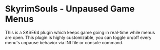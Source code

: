 # SkyrimSouls - Unpaused Game Menus
This is a SKSE64 plugin which keeps game going in real-time while menus are open. This plugin is highly customizable, you can toggle on/off every menu's unpause behavior via INI file or console command.
